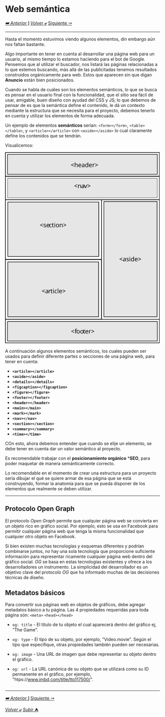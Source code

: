 # Web semántica

[**&#11176;** _Anterior_ &#11007;](/desarrolloDePaginasWeb/02ElementosMultimediales.md "Elementos Multi Mediales")
[_Volver_ **&ldca;**](/desarrolloDePaginasWeb/README.md "Regresar a página Principal")
[Siguiente **&#129042;**](/desarrolloDePaginasWeb/03CapaDePresentaci%C3%B3n.md "Capa de presentación")

---

Hasta el momento estuvimos viendo algunos elementos, din embargo aún nos faltan bastante.

Algo importante en tener en cuenta al desarrollar una página web para un usuario, al mismo tiempo lo estamos haciendo para el bot de Google. Pensemos que al utilizar el buscador, nos listará las páginas relacionadas a lo que estemos buscando, más allá de las publicitadas tenemos resultados construidos orgánicamente para web. Estos que aparecen sin que digan **Anuncio** están bien posicionados.

Cuando se habla de cuáles son los elementos semánticos, lo que se busca es pensar en el usuario final con la funcionalidad, que el sitio sea fácil de usar, amigable, buen diseño con ayudad del CSS y JS; lo que debemos de pensar de es que la semántica define el contenido, le dá un contexto mediante la estructura que se necesita para el proyecto, debemos tenerlo en cuenta y utilizar los elementos de forma adecuada.

Un ejemplo de elementos **semánticos** serían: `<form></form>`, `<table></table>`, y `<article></article>` con `<aside></aside>` lo cual claramente define los contenidos que se tendrán.

Visualicemos:

![Esquema semántico](/media/semantico.svg)

A continuación algunos elementos semánticos, los cuales pueden ser usados para definir diferente partes o secciones de una página web, para tener en cuenta:

* **`<article></article>`**
* **`<aside></aside>`**
* **`<details></details>`**
* **`<figcaption></figcaption>`**
* **`<figure></figure>`**
* **`<footer></footer>`**
* **`<header></header>`**
* **`<main></main>`**
* **`<mark></mark>`**
* **`<nav></nav>`**
* **`<section></section>`**
* **`<summary></summary>`**
* **`<time></time>`**

COn esto, ahora debemos entender que cuando se elije un elemento, se debe tener en cuenta dar un valor semántico al proyecto.

Es recomendable trabajar con el **posicionamiento orgánico** ***SEO**, para poder maquetar de manera semánticamente correcto.

Lo recomendable en el momento de crear una estructura para un proyecto sería dibujar el qué se quiere armar de esa página que se está construyendo, formar la anatomía para que se pueda disponer de los elementos que realmente se deben utilizar.

---

## Protocolo Open Graph
El protocolo *Open Graph* permite que cualquier página web se convierta en un objeto rico en gráfico social. Por ejemplo, esto se usa en Facebook para permitir cualquier página web que tenga la misma funcionalidad que cualquier otro objeto en Facebook.

Si bien existen muchas tecnologías y esquemas diferentes y podrían combinarse juntos, no hay una sola tecnología que proporcione suficiente información para representar ricamente cualquier página web dentro del gráfico social. *OG* se basa en estas tecnologías existentes y ofrece a los desarrolladores un instrumento. La simplicidad del desarrollador es un objetivo clave del protocolo *OG* que ha informado muchas de las decisiones técnicas de diseño.

## Metadatos básicos
Para convertir sus páginas web en objetos de gráficos, debe agregar metadatos básico a tu página. Las 4 propiedades requeridas para toda página són: `<meta>` `<head></head>`

* `og: title` - El título de tu objeto el cual aparecerá dentro del gráfico ej, "The Game".

* `og: type` - El tipo de su objeto, por ejemplo, "Video.movie". Según el tipo que especifique, otras propiedades también pueden ser necesarias.

* `og: image` - Una URL de imagen que debe representar su objeto dentro el gráfico.
* `og: url` - La URL canónica de su objeto que se utilizará como su ID permanente en el gráfico, por ejemplo, "htps://www.imbd,com/title/tto117500/".

```html

```

---

[**&#11176;** _Anterior_ &#11007;](/desarrolloDePaginasWeb/02ElementosMultimediales.md "Elementos Multi Mediales")
[Siguiente **&#129042;**](/desarrolloDePaginasWeb/03CapaDePresentaci%C3%B3n.md "Capa de presentación")

[_Volver_ **&ldca;**](/desarrolloDePaginasWeb/README.md "Regresar a página Principal")
[_Subir_ **&#11165;**](#web-semántica "Ir al título")
